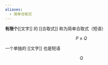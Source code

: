 ```yaml
---
aliases:
  - 简单合取式
---
```


**有限个**[[文字]] 的 [[合取式]] 称为简单合取式（短语）

$$
P \wedge Q
$$

一个单独的 [[文字]] 也是短语

$$
Q
$$
